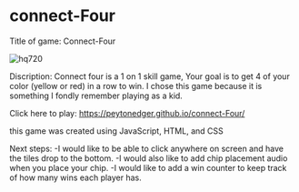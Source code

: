 # connect-Four
Title of game: Connect-Four

![hq720](https://github.com/user-attachments/assets/278674b9-75c6-411a-ba6b-7a5dcbb0336f)


Discription: Connect four is a 1 on 1 skill game,
Your goal is to get 4 of your color (yellow or red) in a row to win.
I chose this game because it is something I fondly remember playing as a kid.

Click here to play: https://peytonedger.github.io/connect-Four/

this game was created using JavaScript, HTML, and CSS

Next steps:
 -I would like to be able to click anywhere on screen and have the tiles drop to the bottom.
 -I would also like to add chip placement audio when you place your chip.
 -I would like to add a win counter to keep track of how many wins each player has.
